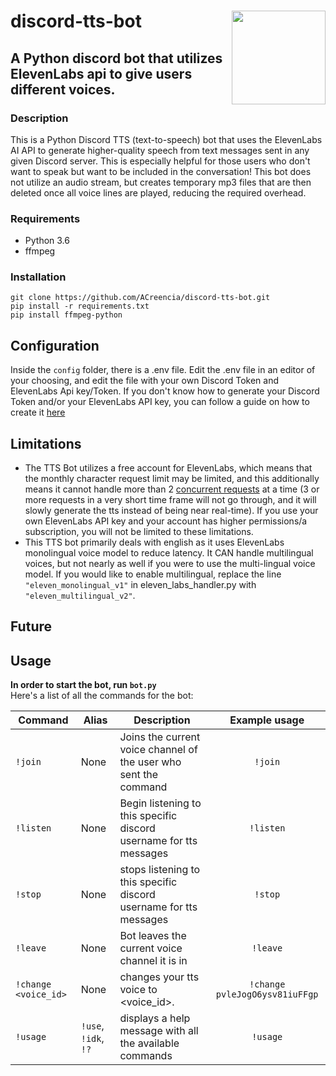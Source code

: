 # discord-tts-bot <img align="right" width="150" height="150" src="https://addons.mozilla.org/user-media/previews/thumbs/219/219717.jpg?modified=1622132156">


## A Python discord bot that utilizes ElevenLabs api to give users different voices. 

### Description
This is a Python Discord TTS (text-to-speech) bot that uses the ElevenLabs AI API to generate higher-quality speech from text messages sent in any given Discord server. This is especially helpful for those users who don't want to speak but want to be included in the conversation! This bot does not utilize an audio stream, but creates temporary mp3 files that are
then deleted once all voice lines are played, reducing the required overhead.




### Requirements
- Python 3.6
- ffmpeg
  

### Installation
```
git clone https://github.com/ACreencia/discord-tts-bot.git
pip install -r requirements.txt
pip install ffmpeg-python
```

## Configuration
Inside the `config` folder, there is a .env file. Edit the .env file in an editor of your choosing, and edit the file with your own Discord Token and ElevenLabs Api key/Token. If you don't know how to generate your Discord Token and/or your ElevenLabs API key, you can follow a guide on how to create it [here](https://github.com/ACreencia/discord-tts-bot/wiki)


## Limitations
- The TTS Bot utilizes a free account for ElevenLabs, which means that the monthly character request limit may be limited, and this additionally means it cannot handle more than 2 [concurrent requests](https://help.elevenlabs.io/hc/en-us/articles/14312733311761-How-many-requests-can-I-make-and-can-I-increase-it) at a time (3 or more requests in a very short time frame will not go through, and it will slowly generate the tts instead of being near real-time). If you use your own ElevenLabs API key and your account has higher permissions/a subscription, you will not be limited to these limitations.
- This TTS bot primarily deals with english as it uses ElevenLabs monolingual voice model to reduce latency. It CAN handle multilingual voices, but not nearly as well if you were to use the multi-lingual voice model. If you would like to enable multilingual, replace the line `"eleven_monolingual_v1"` in eleven_labs_handler.py with `"eleven_multilingual_v2"`.

## Future 


## Usage
**In order to start the bot, run `bot.py`**\
Here's a list of all the commands for the bot:

| Command                    | Alias     |   Description          | Example usage                               |
|----------------------------|------------------|-------------------------------|:----------------------------------------------------------:|
| `!join`                      | None    |  Joins the current voice channel of the user who sent the command | `!join` |
| `!listen`      | None | Begin listening to this specific discord username for tts messages | `!listen` |
| `!stop` | None | stops listening to this specific discord username for tts messages | `!stop` |
| `!leave` | None | Bot leaves the current voice channel it is in | `!leave` |
| `!change <voice_id>` | None | changes your tts voice to <voice_id>.  | `!change pvleJogO6ysv81iuFFgp`     |
| `!usage`   | `!use`, `!idk`, `!?` | displays a help message with all the available commands  | `!usage` |




